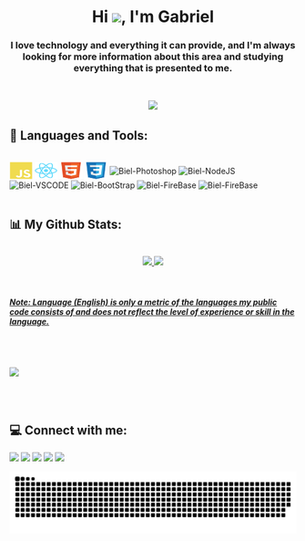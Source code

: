 <h1 align="center">Hi <img src="https://raw.githubusercontent.com/MartinHeinz/MartinHeinz/master/wave.gif" width="30px">, I'm Gabriel</h1>
<h3 align="center">I love technology and everything it can provide, and I'm always looking for more information about this area and studying everything that is presented to me.</h3> <br>


<p align="center">
    <a href="https://github.com/degabrielofi">
        <img src="https://github-readme-streak-stats.herokuapp.com/?user=degabrielofi&theme=black-ice&hide_border=true&stroke=0000&background=060A0CD0"/>
    </a>
</p>



## 🚀 Languages and Tools:



<div style="display: inline_block"><br>
  <img align="center" alt="Biel-Js" height="30" width="40" src="https://raw.githubusercontent.com/devicons/devicon/master/icons/javascript/javascript-plain.svg">
  <img align="center" alt="Biel-React" height="30" width="40" src="https://raw.githubusercontent.com/devicons/devicon/master/icons/react/react-original.svg">
  <img align="center" alt="Biel-HTML" height="30" width="40" src="https://raw.githubusercontent.com/devicons/devicon/master/icons/html5/html5-original.svg">
  <img align="center" alt="Biel-CSS" height="30" width="40" src="https://raw.githubusercontent.com/devicons/devicon/master/icons/css3/css3-original.svg">
  <img align="center" alt="Biel-Photoshop" height="30" width="40" src="https://cdn.jsdelivr.net/gh/devicons/devicon/icons/photoshop/photoshop-line.svg">
  <img align="center" alt="Biel-NodeJS" height="30" width="40" src="https://cdn.jsdelivr.net/gh/devicons/devicon/icons/nodejs/nodejs-original.svg">
  <img align="center" alt="Biel-VSCODE" height="30" width="40" src="https://cdn.jsdelivr.net/gh/devicons/devicon/icons/vscode/vscode-original.svg">
  <img align="center" alt="Biel-BootStrap" height="30" width="40" src="https://cdn.jsdelivr.net/gh/devicons/devicon/icons/bootstrap/bootstrap-plain.svg">
  <img align="center" alt="Biel-FireBase" height="30" width="40" src="https://cdn.jsdelivr.net/gh/devicons/devicon/icons/firebase/firebase-plain.svg">
  <img align="center" alt="Biel-FireBase" height="30" width="40" src="https://cdn.jsdelivr.net/gh/devicons/devicon/icons/illustrator/illustrator-plain.svg">
    
  
 
</div>

<br>

 ##  📊 My Github Stats:
<br>
  <div align="center">
    <a href="https://github.com/degabrielofi">
    <img height="165em" src="https://github-readme-stats.vercel.app/api?username=degabrielofi&show_icons=true&theme=react&include_all_commits=true&count_private=true"/>
    <img height="165em" src="https://github-readme-stats.vercel.app/api/top-langs/?username=degabrielofi&layout=compact&langs_count=7&theme=react"/>
</div>
<br/>


<br>
  
 
<h5>Note: Language (English) is only a metric of the languages my public code consists of and does not reflect the level of experience or skill in the language. </h5>

<br/>
<br/>
 
 

  <a href="https://github.com/degabrielofi"><img src="https://activity-graph.herokuapp.com/graph?username=degabrielofi&bg_color=0D1117&color=5BCDEC&line=5BCDEC&point=FFFFFF&hide_border=true" /></a>

  <br/>
<br/>

  ## 💻 Connect with me: 

<div> 
 
  <a href="https://www.instagram.com/degabrielofi_" target="_blank"><img src="https://img.shields.io/badge/-Instagram-%23E4405F?style=for-the-badge&logo=instagram&logoColor=white" target="_blank"></a>
 <a href="https://discord.gg/TNMzEFyxA4" target="_blank"><img src="https://img.shields.io/badge/Discord-7289DA?style=for-the-badge&logo=discord&logoColor=white" target="_blank"></a>
     <a href="https://www.linkedin.com/in/degabrielofi/" target="_blank"><img src="https://img.shields.io/badge/-LinkedIn-%230077B5?style=for-the-badge&logo=linkedin&logoColor=white" target="_blank"></a> 
  <a href = "mailto:contatodegabrielofi@gmail.com"><img src="https://img.shields.io/badge/-Gmail-%23333?style=for-the-badge&logo=gmail&logoColor=white" target="_blank"></a>
     <a href="https://www.twitch.tv/degabrielofi_" target="_blank"><img src="https://img.shields.io/badge/Twitch-9146FF?style=for-the-badge&logo=twitch&logoColor=white" target="_blank"></a>
 
  ![Snake animation](https://github.com/degabrielofi/degabrielofi/blob/output/github-contribution-grid-snake.svg)
 
</div>

